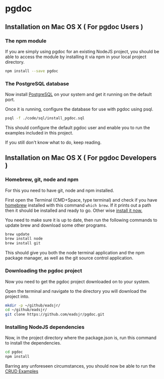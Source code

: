 # pgdoc

## Installation on Mac OS X ( For pgdoc Users )

### The npm module

If you are simply using pgdoc for an existing NodeJS project, you should be able to access the module by installing it via npm in your local project directory.

``` bash
npm install --save pgdoc
```

### The PostgreSQL database

Now install [PostgreSQL][postgresql] on your system and get it running on the default port.

Once it is running, configure the database for use with pgdoc using psql.

``` bash
psql -f ./code/sql/install_pgdoc.sql
```

This should configure the default pgdoc user and enable you to run the examples included in this project.

If you still don't know what to do, keep reading.


## Installation on Mac OS X ( For pgdoc Developers )

### Homebrew, git, node and npm

For this you need to have git, node and npm installed.

First open the Terminal (CMD+Space, type terminal) and check if you have [homebrew][homebrew] installed with this command `which brew`. If it prints out a path then it should be installed and ready to go. Other wise [install it now.][homebrew]

You need to make sure it is up to date, then run the following commands to update brew and download some other programs.

``` bash
brew update
brew install node
brew install git
```

This should give you both the node terminal application and the npm package manager, as well as the git source control application.


### Downloading the pgdoc project

Now you need to get the pgdoc project downloaded on to your system.

Open the terminal and navigate to the directory you will download the project into.

``` bash
mkdir -p ~/github/eadsjr/
cd ~/github/eadsjr/
git clone https://github.com/eadsjr/pgdoc.git
```

### Installing NodeJS dependencies

Now, in the project directory where the package.json is, run this command to install the dependencies.

```bash
cd pgdoc
npm install
```

Barring any unforeseen circumstances, you should now be able to run the [CRUD Examples][crud]


[homebrew]: https://brew.sh/
[postgresql]: https://www.postgresql.org/
[crud]: CRUD_Examples.md
